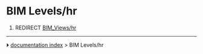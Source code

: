 # BIM Levels/hr
1.  REDIRECT [BIM_Views/hr](BIM_Views/hr.md)



---
⏵ [documentation index](../README.md) > BIM Levels/hr
